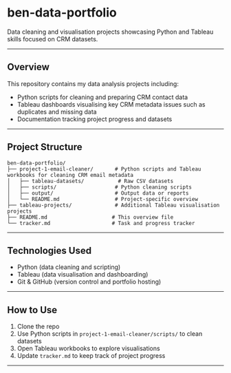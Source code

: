 # ben-data-portfolio

Data cleaning and visualisation projects showcasing Python and Tableau skills focused on CRM datasets.

---

## Overview

This repository contains my data analysis projects including:

- Python scripts for cleaning and preparing CRM contact data  
- Tableau dashboards visualising key CRM metadata issues such as duplicates and missing data  
- Documentation tracking project progress and datasets  

---

## Project Structure

    ben-data-portfolio/
    ├── project-1-email-cleaner/       # Python scripts and Tableau workbooks for cleaning CRM email metadata
    │   ├── tableau-datasets/           # Raw CSV datasets
    │   ├── scripts/                   # Python cleaning scripts
    │   ├── output/                    # Output data or reports
    │   └── README.md                  # Project-specific overview
    ├── tableau-projects/              # Additional Tableau visualisation projects
    ├── README.md                     # This overview file
    └── tracker.md                    # Task and progress tracker

---

## Technologies Used

- Python (data cleaning and scripting)  
- Tableau (data visualisation and dashboarding)  
- Git & GitHub (version control and portfolio hosting)  

---

## How to Use

1. Clone the repo  
2. Use Python scripts in `project-1-email-cleaner/scripts/` to clean datasets  
3. Open Tableau workbooks to explore visualisations  
4. Update `tracker.md` to keep track of project progress  

---
